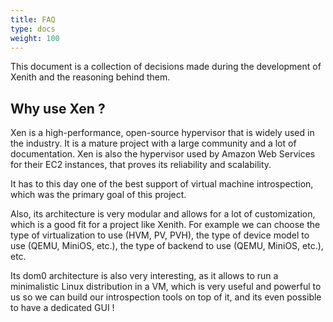 ```yaml
---
title: FAQ
type: docs
weight: 100
---
```


This document is a collection of decisions made during the development of Xenith and the reasoning behind them.

## Why use Xen ?

Xen is a high-performance, open-source hypervisor that is widely used in the industry. It is a mature project with a large community and a lot of documentation. Xen is also the hypervisor used by Amazon Web Services for their EC2 instances, that proves its reliability and scalability.

It has to this day one of the best support of virtual machine introspection, which was the primary goal of this project.

Also, its architecture is very modular and allows for a lot of customization, which is a good fit for a project like Xenith. For example we can choose the type of virtualization to use (HVM, PV, PVH), the type of device model to use (QEMU, MiniOS, etc.), the type of backend to use (QEMU, MiniOS, etc.), etc.

Its dom0 architecture is also very interesting, as it allows to run a minimalistic Linux distribution in a VM, which is very useful and powerful to us so we can build our introspection tools on top of it, and its even possible to have a dedicated GUI !
